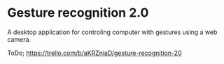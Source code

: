 # Gesture recognition 2.0
A desktop application for controling computer with gestures using a web camera.

ToDo; https://trello.com/b/aKRZniaD/gesture-recognition-20
